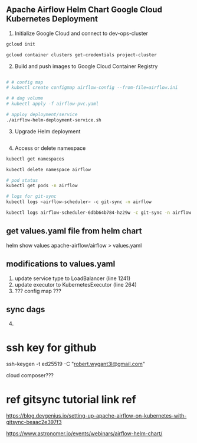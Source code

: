 ## Apache Airflow Helm Chart Google Cloud Kubernetes Deployment

1. Initialize Google Cloud and connect to dev-ops-cluster
```bash
gcloud init

gcloud container clusters get-credentials project-cluster
```


2. Build and push images to Google Cloud Container Registry
```bash

# # config map
# kubectl create configmap airflow-config --from-file=airflow.ini

# # dag volume
# kubectl apply -f airflow-pvc.yaml

# apploy deployment/service
./airflow-helm-deployment-service.sh
```


3. Upgrade Helm deployment
```bash

```


4. Access or delete namespace
```bash
kubectl get namespaces

kubectl delete namespace airflow

# pod status
kubectl get pods -n airflow

# logs for git-sync
kubectl logs <airflow-scheduler> -c git-sync -n airflow

kubectl logs airflow-scheduler-6dbb64b784-hz29w -c git-sync -n airflow

```




## get values.yaml file from helm chart
helm show values apache-airflow/airflow > values.yaml


## modifications to values.yaml
1) update service type to LoadBalancer (line 1241)
2) update executor to KubernetesExecutor (line 264)
3) ??? config map ???

## sync dags
4) 

# ssh key for github

ssh-keygen -t ed25519 -C "robert.wygant3l@gmail.com"

cloud composer???



# ref gitsync tutorial link ref

https://blog.devgenius.io/setting-up-apache-airflow-on-kubernetes-with-gitsync-beaac2e397f3


https://www.astronomer.io/events/webinars/airflow-helm-chart/